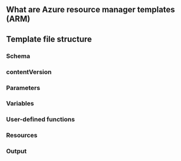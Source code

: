 ## What are Azure resource manager templates (ARM)


## Template file structure

### Schema

### contentVersion

### Parameters

### Variables

### User-defined functions

### Resources

### Output



